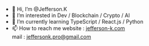 - 👋 Hi, I’m @Jefferson.K
- 👀 I’m interested in Dev / Blockchain / Crypto / AI 
- 🌱 I’m currently learning TypeScript / React.js / Python 
- 📫 How to reach me 
website : <a href="http://jefferson-k.com"> jefferson-k.com</a> <br>
   mail : jeffersonk.pro@gmail.com

<!---
Jeff-Erson44/Jeff-Erson44 is a ✨ special ✨ repository because its `README.md` (this file) appears on your GitHub profile.
You can click the Preview link to take a look at your changes.
--->
